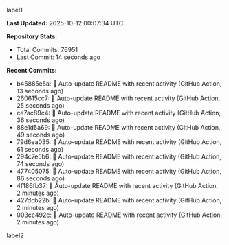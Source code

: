 
label1 
<!-- ACTIVITY_START -->
**Last Updated:** 2025-10-12 00:07:34 UTC

**Repository Stats:**
- Total Commits: 76951
- Last Commit: 14 seconds ago

**Recent Commits:**
- b45885e5a: 🤖 Auto-update README with recent activity (GitHub Action, 13 seconds ago)
- 260615cc7: 🤖 Auto-update README with recent activity (GitHub Action, 25 seconds ago)
- ce7ac89c4: 🤖 Auto-update README with recent activity (GitHub Action, 36 seconds ago)
- 88e1d5a69: 🤖 Auto-update README with recent activity (GitHub Action, 49 seconds ago)
- 79d6ea035: 🤖 Auto-update README with recent activity (GitHub Action, 61 seconds ago)
- 294c7e5b6: 🤖 Auto-update README with recent activity (GitHub Action, 74 seconds ago)
- 477405075: 🤖 Auto-update README with recent activity (GitHub Action, 86 seconds ago)
- 4f186fb37: 🤖 Auto-update README with recent activity (GitHub Action, 2 minutes ago)
- 427dcb22b: 🤖 Auto-update README with recent activity (GitHub Action, 2 minutes ago)
- 003ce492c: 🤖 Auto-update README with recent activity (GitHub Action, 2 minutes ago)
<!-- ACTIVITY_END -->

label2
